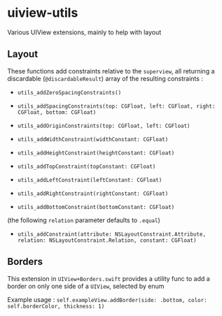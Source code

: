 # uiview-utils
Various UIView extensions, mainly to help with layout

## Layout

These functions add constraints relative to the `superview`, all returning a discardable (`@discardableResult`) array of the resulting constraints :

- `utils_addZeroSpacingConstraints()`
- `utils_addSpacingConstraints(top: CGFloat, left: CGFloat, right: CGFloat, bottom: CGFloat)`
- `utils_addOriginConstraints(top: CGFloat, left: CGFloat)`

- `utils_addWidthConstraint(widthConstant: CGFloat)`
- `utils_addHeightConstraint(heightConstant: CGFloat)`

- `utils_addTopConstraint(topConstant: CGFloat)`
- `utils_addLeftConstraint(leftConstant: CGFloat)`
- `utils_addRightConstraint(rightConstant: CGFloat)`
- `utils_addBottomConstraint(bottomConstant: CGFloat)`

(the following `relation` parameter defaults to `.equal`)
- `utils_addConstraint(attribute: NSLayoutConstraint.Attribute, relation: NSLayoutConstraint.Relation, constant: CGFloat)`

## Borders

This extension in `UIView+Borders.swift` provides a utility func to add a border on only one side of a `UIView`, selected by enum

Example usage :
`self.exampleView.addBorder(side: .bottom, color: self.borderColor, thickness: 1)`

